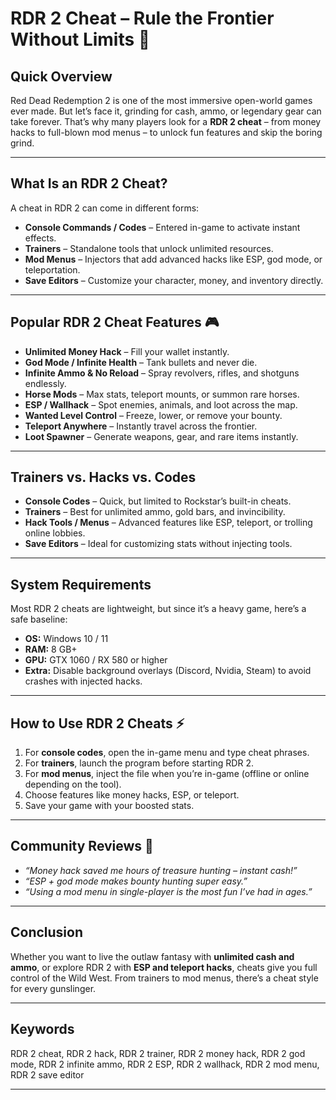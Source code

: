 # RDR 2 Cheat – Rule the Frontier Without Limits 🤠

## Quick Overview

Red Dead Redemption 2 is one of the most immersive open-world games ever made. But let’s face it, grinding for cash, ammo, or legendary gear can take forever. That’s why many players look for a **RDR 2 cheat** – from money hacks to full-blown mod menus – to unlock fun features and skip the boring grind.


---

## What Is an RDR 2 Cheat?

A cheat in RDR 2 can come in different forms:

* **Console Commands / Codes** – Entered in-game to activate instant effects.
* **Trainers** – Standalone tools that unlock unlimited resources.
* **Mod Menus** – Injectors that add advanced hacks like ESP, god mode, or teleportation.
* **Save Editors** – Customize your character, money, and inventory directly.

---

## Popular RDR 2 Cheat Features 🎮

* **Unlimited Money Hack** – Fill your wallet instantly.
* **God Mode / Infinite Health** – Tank bullets and never die.
* **Infinite Ammo & No Reload** – Spray revolvers, rifles, and shotguns endlessly.
* **Horse Mods** – Max stats, teleport mounts, or summon rare horses.
* **ESP / Wallhack** – Spot enemies, animals, and loot across the map.
* **Wanted Level Control** – Freeze, lower, or remove your bounty.
* **Teleport Anywhere** – Instantly travel across the frontier.
* **Loot Spawner** – Generate weapons, gear, and rare items instantly.

---

## Trainers vs. Hacks vs. Codes

* **Console Codes** – Quick, but limited to Rockstar’s built-in cheats.
* **Trainers** – Best for unlimited ammo, gold bars, and invincibility.
* **Hack Tools / Menus** – Advanced features like ESP, teleport, or trolling online lobbies.
* **Save Editors** – Ideal for customizing stats without injecting tools.

---

## System Requirements

Most RDR 2 cheats are lightweight, but since it’s a heavy game, here’s a safe baseline:

* **OS:** Windows 10 / 11
* **RAM:** 8 GB+
* **GPU:** GTX 1060 / RX 580 or higher
* **Extra:** Disable background overlays (Discord, Nvidia, Steam) to avoid crashes with injected hacks.

---

## How to Use RDR 2 Cheats ⚡

1. For **console codes**, open the in-game menu and type cheat phrases.
2. For **trainers**, launch the program before starting RDR 2.
3. For **mod menus**, inject the file when you’re in-game (offline or online depending on the tool).
4. Choose features like money hacks, ESP, or teleport.
5. Save your game with your boosted stats.

---

## Community Reviews 💬

* *“Money hack saved me hours of treasure hunting – instant cash!”*
* *“ESP + god mode makes bounty hunting super easy.”*
* *“Using a mod menu in single-player is the most fun I’ve had in ages.”*

---

## Conclusion

Whether you want to live the outlaw fantasy with **unlimited cash and ammo**, or explore RDR 2 with **ESP and teleport hacks**, cheats give you full control of the Wild West. From trainers to mod menus, there’s a cheat style for every gunslinger.

---

## Keywords

RDR 2 cheat, RDR 2 hack, RDR 2 trainer, RDR 2 money hack, RDR 2 god mode, RDR 2 infinite ammo, RDR 2 ESP, RDR 2 wallhack, RDR 2 mod menu, RDR 2 save editor

---
